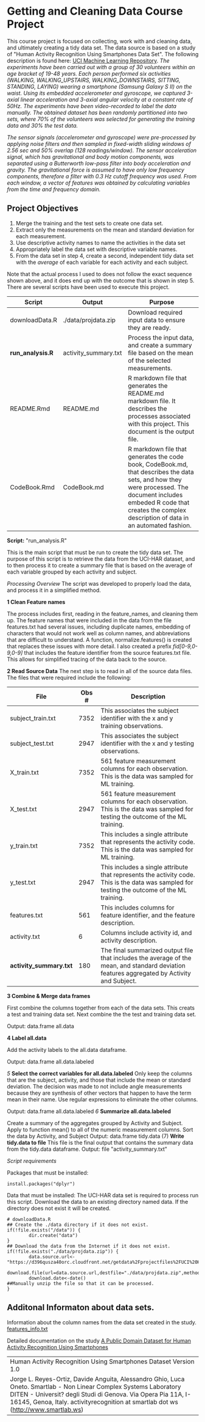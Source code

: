 Getting and Cleaning Data Course Project
========================================

This course project is focused on collecting, work with and cleaning data, and ultimately creating a tidy data set. The data source is based on a study of "Human Activity Recognition Using Smartphones Data Set". The following description is found here: [UCI Machine Learning Repository](http://archive.ics.uci.edu/ml/datasets/Human+Activity+Recognition+Using+Smartphones).
*The experiments have been carried out with a group of 30 volunteers within an age bracket of 19-48 years. Each person performed six activities (WALKING, WALKING\_UPSTAIRS, WALKING\_DOWNSTAIRS, SITTING, STANDING, LAYING) wearing a smartphone (Samsung Galaxy S II) on the waist. Using its embedded accelerometer and gyroscope, we captured 3-axial linear acceleration and 3-axial angular velocity at a constant rate of 50Hz. The experiments have been video-recorded to label the data manually. The obtained dataset has been randomly partitioned into two sets, where 70% of the volunteers was selected for generating the training data and 30% the test data.*

*The sensor signals (accelerometer and gyroscope) were pre-processed by applying noise filters and then sampled in fixed-width sliding windows of 2.56 sec and 50% overlap (128 readings/window). The sensor acceleration signal, which has gravitational and body motion components, was separated using a Butterworth low-pass filter into body acceleration and gravity. The gravitational force is assumed to have only low frequency components, therefore a filter with 0.3 Hz cutoff frequency was used. From each window, a vector of features was obtained by calculating variables from the time and frequency domain.*

Project Objectives
------------------

1.  Merge the training and the test sets to create one data set.
2.  Extract only the measurements on the mean and standard deviation for each measurement.
3.  Use descriptive activity names to name the activities in the data set
4.  Appropriately label the data set with descriptive variable names.
5.  From the data set in step 4, create a second, independent tidy data set with the *average* of each variable for each activity and each subject.

Note that the actual process I used to does not follow the exact sequence shown above, and it does end up with the outcome that is shown in step 5. There are several scripts have been used to execute this project.

|Script|Output|Purpose|
|------|------|-------|
|downloadData.R|./data/projdata.zip|Download required input data to ensure they are ready.|
|**run\_analysis.R**|activity\_summary.txt|Process the input data, and create a summary file based on the mean of the selected measurements.|
|README.Rmd|README.md|R markdown file that generates the README.md markdown file. It describes the processes associated with this project. This document is the output file.|
|CodeBook.Rmd|CodeBook.md|R markdown file that generates the code book, CodeBook.md, that describes the data sets, and how they were processed. The document includes embeded R code that creates the complex description of data in an automated fashion.|

**Script:** "run\_analysis.R"

This is the main script that must be run to create the tidy data set. The purpose of this script is to retrieve the data from the UCI-HAR dataset, and to then process it to create a summary file that is based on the average of each variable grouped by each activity and subject.

*Processing Overview* The script was developed to properly load the data, and process it in a simplified method.

**1 Clean Feature names**

The process includes first, reading in the feature\_names, and cleaning them up. The feature names that were included in the data from the file features.txt had several issues, including duplicate names, embedding of characters that would not work well as column names, and abbreviations that are difficult to understand. A function, normalize.features() is created that replaces these issues with more detail. I also created a prefix *fid[0-9,0-9,0-9]* that includes the feature identifier from the source features.txt file. This allows for simplified tracing of the data back to the source.

**2 Read Source Data**
The next step is to read in all of the source data files. The files that were required include the following:

|File|Obs \#|Description|
|----|------|-----------|
|subject\_train.txt|7352|This associates the subject identifier with the x and y training observations.|
|subject\_test.txt|2947|This associates the subject identifier with the x and y testing observations.|
|X\_train.txt|7352|561 feature measurement columns for each observation. This is the data was sampled for ML training.|
|X\_test.txt|2947|561 feature measurement columns for each observation. This is the data was sampled for testing the outcome of the ML training.|
|y\_train.txt|7352|This includes a single attribute that represents the activity code. This is the data was sampled for ML training.|
|y\_test.txt|2947|This includes a single attribute that represents the activity code. This is the data was sampled for testing the outcome of the ML training.|
|features.txt|561|This includes columns for feature identifier, and the feature description.|
|activity.txt|6|Columns include activity id, and activity description.|
|**activity\_summary.txt**|180|The final summarized output file that includes the average of the mean, and standard deviation features aggregated by Activity and Subject.|

**3 Combine & Merge data frames**

First combine the columns together from each of the data sets. This creats a test and training data set. Next combine the the test and training data set.

Output: data.frame all.data

**4 Label all.data**

Add the activity labels to the all.data dataframe.

Output: data.frame all.data.labeled

*5* **Select the correct variables for all.data.labeled** Only keep the columns that are the subject, activity, and those that include the mean or standard deviation. The decision was made to not include angle measurements because they are synthesis of other vectors that happen to have the term mean in their name. Use regular expressions to eliminate the other columns.

Output: data.frame all.data.labeled
*6* **Summarize all.data.labeled**

Create a summary of the aggregates grouped by Activity and Subject. Apply to function mean() to all of the numeric measurement columns. Sort the data by Activity, and Subject Output: data.frame tidy.data (7) **Write tidy.data to file**
 This file is the final output that contains the summary data from the tidy.data dataframe.
 Output: file "activity\_summary.txt"

*Script requirements*

Packages that must be installed:

    install.packages("dplyr")

Data that must be installed:
The UCI-HAR data set is required to process run this script. Download the data to an existing directory named data. If the directory does not exist it will be created.

    # downloadData.R
    ## Create the ./data directory if it does not exist.
    if(!file.exists("/data")) {
            dir.create("data") 
    }
    ## Download the data from the Internet if it does not exist.
    if(!file.exists("./data/projdata.zip")) {
            data.source.url<-"https://d396qusza40orc.cloudfront.net/getdata%2Fprojectfiles%2FUCI%20HAR%20Dataset.zip"
            download.file(url=data.source.url,destfile="./data/projdata.zip",method="curl")
            download.date<-date()
    ##Manually unzip the file so that it can be processed.        
    }

Additonal Informaton about data sets.
-------------------------------------

Information about the column names from the data set created in the study.
[features\_info.txt](data/UCI-HAR/features_info.txt "Describes the feature names that were collected in the original study")

Detailed documentation on the study [A Public Domain Dataset for Human Activity Recognition Using Smartphones](https://www.elen.ucl.ac.be/Proceedings/esann/esannpdf/es2013-84.pdf "A Public Domain Dataset for Human Activity Recognition Using Smartphones")

<table>
<colgroup>
<col width="5%" />
</colgroup>
<tbody>
<tr class="odd">
<td align="left">Human Activity Recognition Using Smartphones Dataset Version 1.0</td>
</tr>
<tr class="even">
<td align="left">Jorge L. Reyes-Ortiz, Davide Anguita, Alessandro Ghio, Luca Oneto. Smartlab - Non Linear Complex Systems Laboratory DITEN - Universit? degli Studi di Genova. Via Opera Pia 11A, I-16145, Genoa, Italy. <script type="text/javascript">
<!--
h='&#x73;&#x6d;&#x61;&#114;&#116;&#108;&#x61;&#98;&#46;&#x77;&#x73;';a='&#64;';n='&#x61;&#x63;&#116;&#x69;&#118;&#x69;&#116;&#x79;&#114;&#x65;&#x63;&#x6f;&#x67;&#110;&#x69;&#116;&#x69;&#x6f;&#110;';e=n+a+h;
document.write('<a h'+'ref'+'="ma'+'ilto'+':'+e+'">'+e+'<\/'+'a'+'>');
// -->
</script><noscript>&#x61;&#x63;&#116;&#x69;&#118;&#x69;&#116;&#x79;&#114;&#x65;&#x63;&#x6f;&#x67;&#110;&#x69;&#116;&#x69;&#x6f;&#110;&#32;&#x61;&#116;&#32;&#x73;&#x6d;&#x61;&#114;&#116;&#108;&#x61;&#98;&#32;&#100;&#x6f;&#116;&#32;&#x77;&#x73;</noscript> (<a href="http://www.smartlab.ws">http://www.smartlab.ws</a>)</td>
</tr>
</tbody>
</table>
